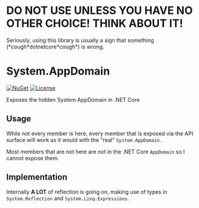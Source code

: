# DO NOT USE UNLESS YOU HAVE NO OTHER CHOICE! THINK ABOUT IT!
Seriously, using this library is usually a sign that something (\*cough\*dotnetcore\*cough\*) is wrong.

# System.AppDomain
[![NuGet](https://img.shields.io/nuget/v/System.AppDomain.svg)](https://www.nuget.org/packages/System.AppDomain/)
[![License](https://img.shields.io/badge/license-MIT-blue.svg)](LICENSE.md)

Exposes the hidden System.AppDomain in .NET Core

## Usage
While not every member is here, every member that is exposed via the API surface will work as it would with the "real" `System.AppDomain`.

Most members that are not here are not in the .NET Core `AppDomain` so I cannot expose them.

## Implementation
Internally **A LOT** of reflection is going on, making use of types in `System.Reflection` and `System.Linq.Expressions`.